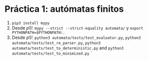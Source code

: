 # Práctica 1: autómatas finitos

1. `pip3 install mypy`
2. Desde *p1/*: `mypy --strict --strict-equality automata/` y `export PYTHONPATH=$PYTHONPATH:.`
3. Desde *p1/*: `python3 automata/tests/test_evaluator.py`, `python3 automata/tests/test_re_parser.py`, `python3 automata/tests/test_to_deterministic.py` and `python3 automata/tests/test_to_minimized.py`
`
